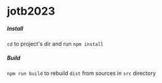 # jotb2023


##### Install

`cd` to project's dir and run `npm install` 

##### Build

`npm run build` to rebuild `dist` from sources in `src` directory

